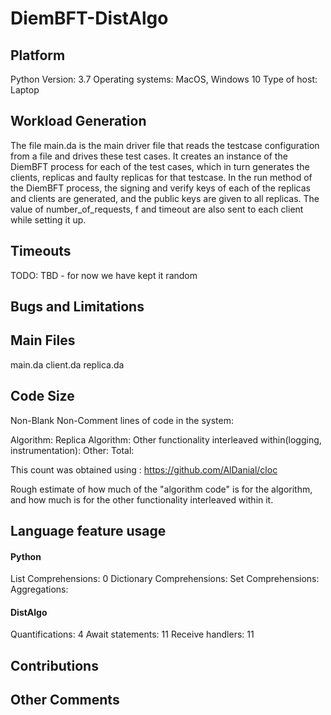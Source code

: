 # DiemBFT-DistAlgo

## Platform

Python Version: 3.7
Operating systems: MacOS, Windows 10
Type of host: Laptop

## Workload Generation

The file main.da is the main driver file that reads the testcase configuration from a file and drives 
these test cases. It creates an instance of the DiemBFT process for each of the test cases, which in turn
generates the clients, replicas and faulty replicas for that testcase. In the run method of the DiemBFT
process, the signing and verify keys of each of the replicas and clients are generated, and the public keys
are given to all replicas. The value of number_of_requests, f and timeout are also sent to each client
while setting it up.

## Timeouts

TODO: TBD - for now we have kept it random

## Bugs and Limitations

## Main Files

main.da
client.da
replica.da

## Code Size

Non-Blank Non-Comment lines of code in the system: 

Algorithm: 
    Replica Algorithm: 
    Other functionality interleaved within(logging, instrumentation): 
Other: 
Total: 

This count was obtained using : https://github.com/AlDanial/cloc

Rough estimate of how much of the "algorithm code" is for the algorithm, and how much
is for the other functionality interleaved within it.


## Language feature usage

#### Python
List Comprehensions: 0
Dictionary Comprehensions:
Set Comprehensions:
Aggregations:

#### DistAlgo
Quantifications: 4
Await statements: 11
Receive handlers: 11



## Contributions



## Other Comments


